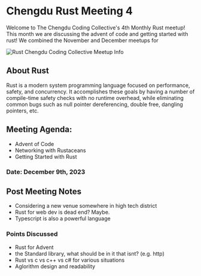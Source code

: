 # Chengdu Rust Meeting 4

Welcome to The Chengdu Coding Collective's 4th Monthly Rust meetup! This month we are discussing the advent of code and getting started with rust! We combined the November and December meetups for 

![Rust Chengdu Coding Collective Meetup Info](rust-nov-dec-2023.mini.png)

## About Rust

Rust is a modern system programming language focused on performance, safety, and concurrency. It accomplishes these goals by having a number of compile-time safety checks with no runtime overhead, while eliminating common bugs such as null pointer dereferencing, double free, dangling pointers, etc.

## Meeting Agenda:
- Advent of Code
- Networking with Rustaceans
- Getting Started with Rust

### Date: December 9th, 2023

## Post Meeting Notes
- Considering a new venue somewhere in high tech district
- Rust for web dev is dead end? Maybe.
- Typescript is also a powerful language

### Points Discussed
- Rust for Advent
- the Standard library, what should be in it that isnt? (e.g. http)
- Rust vs c vs c++ vs c# for various situations
- Aglorithm design and readability

